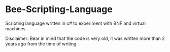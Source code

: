 # Bee-Scripting-Language
Scripting language written in c# to experiment with BNF and virtual machines.

Disclaimer:
Bear in mind that the code is very old, it was written more than 2 years ago from the time of writing.
